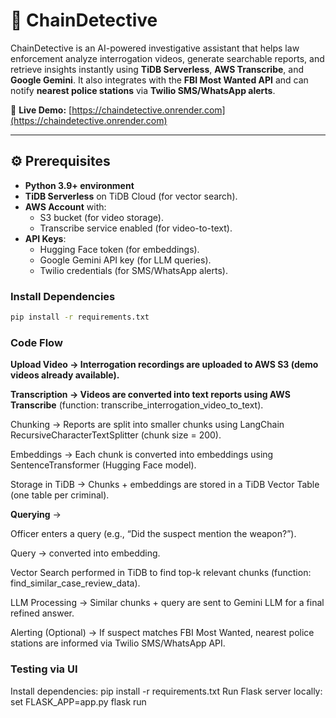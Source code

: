 # 🚨 ChainDetective  

ChainDetective is an AI-powered investigative assistant that helps law enforcement analyze interrogation videos, generate searchable reports, and retrieve insights instantly using **TiDB Serverless**, **AWS Transcribe**, and **Google Gemini**. It also integrates with the **FBI Most Wanted API** and can notify **nearest police stations** via **Twilio SMS/WhatsApp alerts**.  

🔗 **Live Demo:** [https://chaindetective.onrender.com](https://chaindetective.onrender.com)  

---

## ⚙️ Prerequisites  

- **Python 3.9+ environment**  
- **TiDB Serverless** on TiDB Cloud (for vector search).  
- **AWS Account** with:  
  - S3 bucket (for video storage).  
  - Transcribe service enabled (for video-to-text).  
- **API Keys**:  
  - Hugging Face token (for embeddings).  
  - Google Gemini API key (for LLM queries).  
  - Twilio credentials (for SMS/WhatsApp alerts).  

### Install Dependencies  
```bash
pip install -r requirements.txt
```

### Code Flow

  **Upload Video → Interrogation recordings are uploaded to AWS S3 (demo videos already available).**
  
  **Transcription → Videos are converted into text reports using AWS Transcribe**
  (function: transcribe_interrogation_video_to_text).
  
  Chunking → Reports are split into smaller chunks using LangChain RecursiveCharacterTextSplitter (chunk size = 200).
  
  Embeddings → Each chunk is converted into embeddings using SentenceTransformer (Hugging Face model).
  
  Storage in TiDB → Chunks + embeddings are stored in a TiDB Vector Table (one table per criminal).
  
  **Querying** →
  
  Officer enters a query (e.g., “Did the suspect mention the weapon?”).
  
  Query → converted into embedding.
  
  Vector Search performed in TiDB to find top-k relevant chunks
  (function: find_similar_case_review_data).
  
  LLM Processing → Similar chunks + query are sent to Gemini LLM for a final refined answer.
  
  Alerting (Optional) → If suspect matches FBI Most Wanted, nearest police stations are informed via Twilio SMS/WhatsApp API.


### Testing via UI

Install dependencies:
    pip install -r requirements.txt
Run Flask server locally:
    set FLASK_APP=app.py
    flask run
